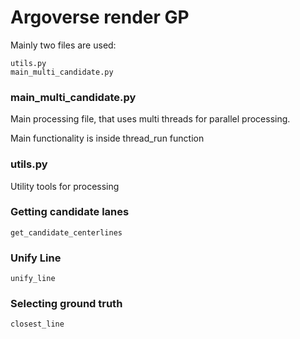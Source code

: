 # Argoverse render GP
Mainly two files are used:
```
utils.py
main_multi_candidate.py
```

### main_multi_candidate.py
Main processing file, that uses multi threads for parallel processing.

Main functionality is inside thread_run function

### utils.py
Utility tools for processing

### Getting candidate lanes
```get_candidate_centerlines```

### Unify Line
```unify_line```

### Selecting ground truth
```closest_line```



